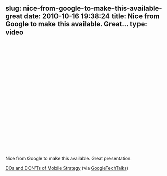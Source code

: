 slug: nice-from-google-to-make-this-available-great
date: 2010-10-16 19:38:24
title: Nice from Google to make this available. Great...
type: video
---

<object width="425" height="344"><param name="movie" value="http://www.youtube.com/v/hpwiU5Kigic?fs=1"></param><param name="allowFullScreen" value="true"></param><param name="allowscriptaccess" value="always"></param><embed src="http://www.youtube.com/v/hpwiU5Kigic?fs=1" type="application/x-shockwave-flash" width="425" height="344" allowscriptaccess="always" allowfullscreen="true"></embed></object>

Nice from Google to make this available. Great presentation.

 [DOs and DON’Ts of Mobile Strategy](http://www.youtube.com/watch?v=hpwiU5Kigic) (via [GoogleTechTalks](http://youtube.com/user/GoogleTechTalks))
